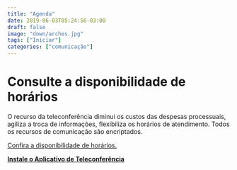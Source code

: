 ```yaml
---
title: "Agenda"
date: 2019-06-03T05:24:56-03:00
draft: false
image: "down/arches.jpg"
tags: ["Iniciar"]
categories: ["comunicação"]
---
```

# Consulte a disponibilidade de horários

O recurso da teleconferência diminui os custos das despesas processuais, agiliza a troca de informações, flexibiliza os horários de atendimento. Todos os recursos de comunicação são encriptados.

<a data-disable-linkrewriter="true" data-modal-video="" data-modal-size="854x480" target="modal-frame" href="https://calendar.google.com/calendar/embed?height=590&amp;wkst=2&amp;bgcolor=%23ffffff&amp;ctz=America%2FSao_Paulo&amp;src=bHVpenBlaXhvdG8uYWR2QGdtYWlsLmNvbQ&amp;src=YWRkcmVzc2Jvb2sjY29udGFjdHNAZ3JvdXAudi5jYWxlbmRhci5nb29nbGUuY29t&amp;src=OTdzODh2MWdrdmZxbTAwNmVrajdsMTFibGtAZ3JvdXAuY2FsZW5kYXIuZ29vZ2xlLmNvbQ&amp;src=cHRfYnIuYnJhemlsaWFuI2hvbGlkYXlAZ3JvdXAudi5jYWxlbmRhci5nb29nbGUuY29t&amp;color=%23F09300&amp;color=%23F09300&amp;color=%23F4511E&amp;color=%230B8043&amp;mode=WEEK&amp;title=Compromissos&amp;showPrint=0&amp;showCalendars=0" class=" unifyCta">Confira a disponibilidade de horários.</a>

**<a data-disable-linkrewriter="true" data-modal-video="" data-modal-size="854x480" target="modal-frame" href="https://zoom.us/" class=" unifyCta">Instale o Aplicativo de Teleconferência</a>**
